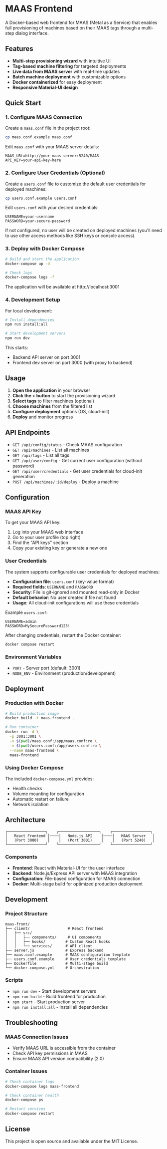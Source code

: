 # MAAS Frontend

A Docker-based web frontend for MAAS (Metal as a Service) that enables full provisioning of machines based on their MAAS tags through a multi-step dialog interface.

## Features

- **Multi-step provisioning wizard** with intuitive UI
- **Tag-based machine filtering** for targeted deployments
- **Live data from MAAS server** with real-time updates
- **Batch machine deployment** with customizable options
- **Docker containerized** for easy deployment
- **Responsive Material-UI design**

## Quick Start

### 1. Configure MAAS Connection

Create a `maas.conf` file in the project root:

```bash
cp maas.conf.example maas.conf
```

Edit `maas.conf` with your MAAS server details:
```
MAAS_URL=http://your-maas-server:5240/MAAS
API_KEY=your-api-key-here
```

### 2. Configure User Credentials (Optional)

Create a `users.conf` file to customize the default user credentials for deployed machines:

```bash
cp users.conf.example users.conf
```

Edit `users.conf` with your desired credentials:
```
USERNAME=your-username
PASSWORD=your-secure-password
```

If not configured, no user will be created on deployed machines (you'll need to use other access methods like SSH keys or console access).

### 3. Deploy with Docker Compose

```bash
# Build and start the application
docker-compose up -d

# Check logs
docker-compose logs -f
```

The application will be available at http://localhost:3001

### 4. Development Setup

For local development:

```bash
# Install dependencies
npm run install:all

# Start development servers
npm run dev
```

This starts:
- Backend API server on port 3001
- Frontend dev server on port 3000 (with proxy to backend)

## Usage

1. **Open the application** in your browser
2. **Click the + button** to start the provisioning wizard
3. **Select tags** to filter machines (optional)
4. **Choose machines** from the filtered list
5. **Configure deployment** options (OS, cloud-init)
6. **Deploy** and monitor progress

## API Endpoints

- `GET /api/config/status` - Check MAAS configuration
- `GET /api/machines` - List all machines
- `GET /api/tags` - List all tags
- `GET /api/user/config` - Get current user configuration (without password)
- `GET /api/user/credentials` - Get user credentials for cloud-init generation
- `POST /api/machines/:id/deploy` - Deploy a machine

## Configuration

### MAAS API Key

To get your MAAS API key:
1. Log into your MAAS web interface
2. Go to your user profile (top right)
3. Find the "API keys" section
4. Copy your existing key or generate a new one

### User Credentials

The system supports configurable user credentials for deployed machines:

- **Configuration file**: `users.conf` (key-value format)
- **Required fields**: `USERNAME` and `PASSWORD`
- **Security**: File is git-ignored and mounted read-only in Docker
- **Default behavior**: No user created if file not found
- **Usage**: All cloud-init configurations will use these credentials

Example `users.conf`:
```
USERNAME=admin
PASSWORD=MySecurePassword123!
```

After changing credentials, restart the Docker container:
```bash
docker compose restart
```

### Environment Variables

- `PORT` - Server port (default: 3001)
- `NODE_ENV` - Environment (production/development)

## Deployment

### Production with Docker

```bash
# Build production image
docker build -t maas-frontend .

# Run container
docker run -d \
  -p 3001:3001 \
  -v $(pwd)/maas.conf:/app/maas.conf:ro \
  -v $(pwd)/users.conf:/app/users.conf:ro \
  --name maas-frontend \
  maas-frontend
```

### Using Docker Compose

The included `docker-compose.yml` provides:
- Health checks
- Volume mounting for configuration
- Automatic restart on failure
- Network isolation

## Architecture

```
┌─────────────────┐    ┌──────────────────┐    ┌─────────────────┐
│   React Frontend │────│   Node.js API    │────│   MAAS Server   │
│   (Port 3000)    │    │   (Port 3001)    │    │   (Port 5240)   │
└─────────────────┘    └──────────────────┘    └─────────────────┘
```

### Components

- **Frontend**: React with Material-UI for the user interface
- **Backend**: Node.js/Express API server with MAAS integration
- **Configuration**: File-based configuration for MAAS connection
- **Docker**: Multi-stage build for optimized production deployment

## Development

### Project Structure

```
maas-front/
├── client/                 # React frontend
│   ├── src/
│   │   ├── components/     # UI components
│   │   ├── hooks/         # Custom React hooks
│   │   └── services/      # API client
├── server.js              # Express backend
├── maas.conf.example      # MAAS configuration template
├── users.conf.example     # User credentials template
├── Dockerfile             # Multi-stage build
└── docker-compose.yml     # Orchestration
```

### Scripts

- `npm run dev` - Start development servers
- `npm run build` - Build frontend for production
- `npm start` - Start production server
- `npm run install:all` - Install all dependencies

## Troubleshooting

### MAAS Connection Issues

- Verify MAAS URL is accessible from the container
- Check API key permissions in MAAS
- Ensure MAAS API version compatibility (2.0)

### Container Issues

```bash
# Check container logs
docker-compose logs maas-frontend

# Check container health
docker-compose ps

# Restart services
docker-compose restart
```

## License

This project is open source and available under the MIT License.